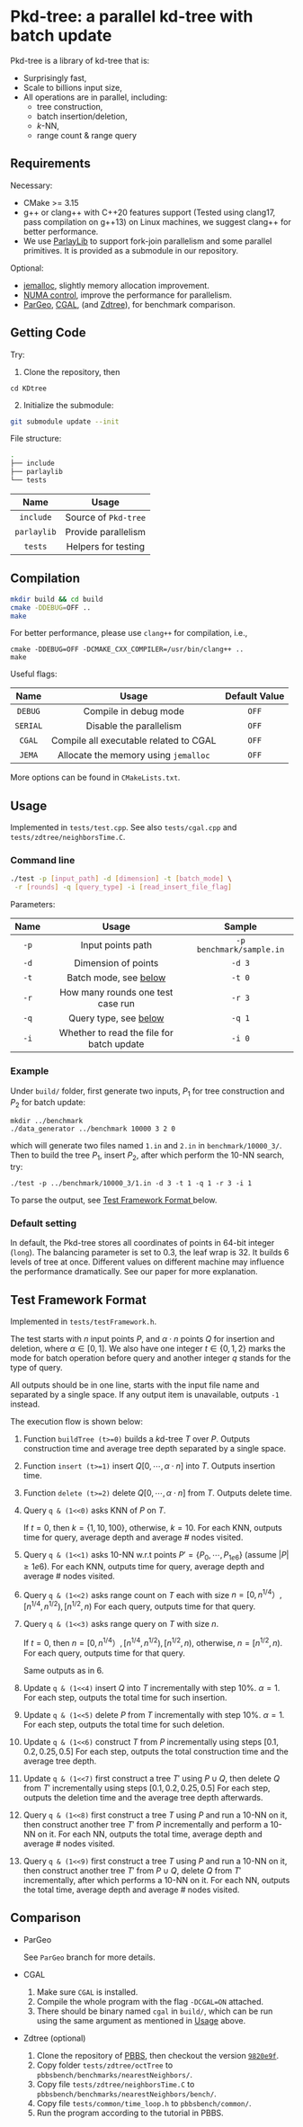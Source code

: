 # Pkd-tree: a parallel kd-tree with batch update

Pkd-tree is a library of kd-tree that is:

- Surprisingly fast,
- Scale to billions input size,
- All operations are in parallel, including:
  - tree construction,
  - batch insertion/deletion,
  - $k$-NN,
  - range count & range query

## Requirements

Necessary:

- CMake >= 3.15
- g++ or clang++ with C++20 features support (Tested using clang17, pass compilation on g++13) on Linux machines, we suggest clang++ for better performance.
- We use [ParlayLib](https://github.com/cmuparlay/parlaylib) to support fork-join parallelism and some parallel primitives. It is provided as a submodule in our repository.

Optional:

- [jemalloc](https://github.com/jemalloc/jemalloc), slightly memory allocation improvement.
- [NUMA control](https://manpages.ubuntu.com/manpages/trusty/man8/numactl.8.html), improve the performance for parallelism.
- [ParGeo](https://github.com/ParAlg/ParGeo), [CGAL](https://www.cgal.org/index.html), (and [Zdtree](https://github.com/cmuparlay/pbbsbench/tree/9820e9fc38ce64d43aa5c62aa02a0c3ec5384a92)),  for benchmark comparison.

## Getting Code

Try:

1. Clone the repository, then

```{bash}
cd KDtree
```

2. Initialize the submodule:

```bash
git submodule update --init
```

File structure:

```bash
.
├── include
├── parlaylib
└── tests
```

|    Name     |        Usage         |
| :---------: | :------------------: |
|  `include`  | Source of `Pkd-tree` |
| `parlaylib` | Provide parallelism  |
|   `tests`   | Helpers for testing  |

## Compilation

```bash
mkdir build && cd build
cmake -DDEBUG=OFF ..
make
```

For better performance, please use `clang++` for compilation, i.e.,

```{bash}
cmake -DDEBUG=OFF -DCMAKE_CXX_COMPILER=/usr/bin/clang++ ..
make
```

Useful flags:

|   Name   |                 Usage                  | Default Value |
| :------: | :------------------------------------: | :-----------: |
| `DEBUG`  |         Compile in debug mode          |     `OFF`     |
| `SERIAL` |        Disable the parallelism         |     `OFF`     |
|  `CGAL`  | Compile all executable related to CGAL |     `OFF`     |
|  `JEMA`  |  Allocate the memory using `jemalloc`  |     `OFF`     |

More options can be found in `CMakeLists.txt`.

## Usage

Implemented in `tests/test.cpp`. See also `tests/cgal.cpp` and `tests/zdtree/neighborsTime.C`.

### Command line

```bash
./test -p [input_path] -d [dimension] -t [batch_mode] \
 -r [rounds] -q [query_type] -i [read_insert_file_flag]
```

Parameters:

| Name |                       Usage                       |          Sample          |
| :--: | :-----------------------------------------------: | :----------------------: |
| `-p` |                 Input points path                 | `-p benchmark/sample.in` |
| `-d` |                Dimension of points                |          `-d 3`          |
| `-t` |  Batch mode, see [below](#test-framework-format)  |          `-t 0`          |
| `-r` |         How many rounds one test case run         |          `-r 3`          |
| `-q` | Query type, see [ below ](#test-framework-format) |          `-q 1`          |
| `-i` |     Whether to read the file for batch update     |          `-i 0`          |

### Example

Under `build/` folder, first generate two inputs, $P_1$ for tree construction and $P_2$ for batch update:

```{bash}
mkdir ../benchmark
./data_generator ../benchmark 10000 3 2 0
```

which will generate two files named `1.in` and `2.in` in `benchmark/10000_3/`. Then to build the tree $P_1$, insert $P_2$, after which perform the $10$-NN search, try:

```{bash}
./test -p ../benchmark/10000_3/1.in -d 3 -t 1 -q 1 -r 3 -i 1
```

To parse the output, see [ Test Framework Format ](#test-framework-format) below.

### Default setting

In default, the Pkd-tree stores all coordinates of points in 64-bit integer (`long`). The balancing parameter is set to $0.3$, the leaf wrap is $32$. It builds $6$ levels of tree at once. Different values on different machine may influence the performance dramatically. See our paper for more explanation.

## Test Framework Format

Implemented in `tests/testFramework.h`.

The test starts with $n$ input points $P$, and $\alpha\cdot n$ points $Q$ for insertion and deletion, where $\alpha\in[0,1]$. We also have one integer $t\in\{0,1,2\}$ marks the mode for batch operation before query and another integer $q$ stands for the type of query.

All outputs should be in one line, starts with the input file name and separated by a single space. If any output item is unavailable, outputs `-1` instead.

The execution flow is shown below:

1. Function `buildTree (t>=0)` builds a $k$d-tree $T$ over $P$.
   Outputs construction time and average tree depth separated by a single space.

2. Function `insert (t>=1)` insert $Q[0,\cdots, \alpha\cdot n]$ into $T$.
   Outputs insertion time.

3. Function `delete (t>=2)` delete $Q[0,\cdots, \alpha\cdot n]$ from $T$.
   Outputs delete time.

4. Query `q & (1<<0)` asks KNN of $P$ on $T$.

   If $t=0$, then $k=\{1,10,100\}$, otherwise, $k=10$.
   For each KNN, outputs time for query, average depth and average # nodes visited.

5. Query `q & (1<<1)` asks 10-NN w.r.t points $P'=\{P_0,\cdots,P_{1e6}\}$ (assume $|P|\geq 1e6$).
   For each KNN, outputs time for query, average depth and average # nodes visited.

6. Query `q & (1<<2)` asks range count on $T$ each with size $n = [0,n^{1/4}）, [n^{1/4}, n^{1/2}), [n^{1/2}, n)$
   For each query, outputs time for that query.

7. Query `q & (1<<3)` asks range query on $T$ with size $n$.

   If $t=0$, then $n = [0,n^{1/4}）, [n^{1/4}, n^{1/2}), [n^{1/2}, n)$, otherwise, $n=[n^{1/2},n)$.
   For each query, outputs time for that query.

   Same outputs as in 6.

8. Update `q & (1<<4)` insert $Q$ into $T$ incrementally with step $10\%$. $\alpha=1$.
   For each step, outputs the total time for such insertion.

9. Update `q & (1<<5)` delete $P$ from $T$ incrementally with step $10\%$. $\alpha=1$.
   For each step, outputs the total time for such deletion.

10. Update `q & (1<<6)` construct $T$ from $P$ incrementally using steps $[0.1, 0.2, 0.25, 0.5]$
    For each step, outputs the total construction time and the average tree depth.

11. Update `q & (1<<7)` first construct a tree $T'$ using $P\cup Q$, then delete $Q$ from $T'$ incrementally using steps $[0.1, 0.2, 0.25, 0.5]$
    For each step, outputs the deletion time and the average tree depth afterwards.

12. Query `q & (1<<8)` first construct a tree $T$ using $P$ and run a 10-NN on it, then construct another tree $T'$ from $P$ incrementally and perform a 10-NN on it.
    For each NN, outputs the total time, average depth and average # nodes visited.

13. Query `q & (1<<9)` first construct a tree $T$ using $P$ and run a 10-NN on it, then construct another tree $T'$ from $P\cup Q$, delete $Q$ from $T'$ incrementally, after which performs a 10-NN on it.
    For each NN, outputs the total time, average depth and average # nodes visited.


## Comparison

- ParGeo

  See `ParGeo` branch for more details.

- CGAL
  1.  Make sure `CGAL` is installed.
  2.  Compile the whole program with the flag `-DCGAL=ON` attached.
  3.  There should be binary named `cgal` in `build/`, which can be run using the same argument as mentioned in [Usage](##usage) above.

- Zdtree (optional)

  1.  Clone the repository of [PBBS](https://github.com/cmuparlay/pbbsbench), then checkout the version [`9820e9f`](https://github.com/cmuparlay/pbbsbench/tree/9820e9fc38ce64d43aa5c62aa02a0c3ec5384a92).
  2.  Copy folder `tests/zdtree/octTree` to `pbbsbench/benchmarks/nearestNeighbors/`.
  3.  Copy file `tests/zdtree/neighborsTime.C` to `pbbsbench/benchmarks/nearestNeighbors/bench/`.
  4.  Copy file `tests/common/time_loop.h` to `pbbsbench/common/`.
  5.  Run the program according to the tutorial in PBBS.
